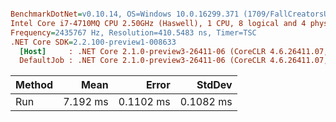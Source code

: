``` ini

BenchmarkDotNet=v0.10.14, OS=Windows 10.0.16299.371 (1709/FallCreatorsUpdate/Redstone3)
Intel Core i7-4710MQ CPU 2.50GHz (Haswell), 1 CPU, 8 logical and 4 physical cores
Frequency=2435767 Hz, Resolution=410.5483 ns, Timer=TSC
.NET Core SDK=2.2.100-preview1-008633
  [Host]     : .NET Core 2.1.0-preview3-26411-06 (CoreCLR 4.6.26411.07, CoreFX 4.6.26411.06), 64bit RyuJIT
  DefaultJob : .NET Core 2.1.0-preview3-26411-06 (CoreCLR 4.6.26411.07, CoreFX 4.6.26411.06), 64bit RyuJIT


```
| Method |     Mean |     Error |    StdDev |
|------- |---------:|----------:|----------:|
|    Run | 7.192 ms | 0.1102 ms | 0.1082 ms |
